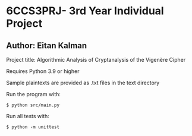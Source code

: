 # 6CCS3PRJ- 3rd Year Individual Project
## Author: Eitan Kalman

Project title: Algorithmic Analysis of Cryptanalysis of the Vigenère Cipher

Requires Python 3.9 or higher

Sample plaintexts are provided as .txt files in the text directory

Run the program with:
```
$ python src/main.py
```

Run all tests with:
```
$ python -m unittest
```

